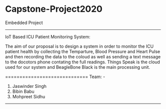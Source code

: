 # Capstone-Project2020
Embedded Project 

--------------------------------------------------------------------------------------------------------------------
IoT Based ICU Patient Monitoring System:


The aim of our proposal is to design a system in order to monitor the ICU patient health by collecting the Temparture, Blood Pressure and Heart Pulse and then recording the data to the coloud as well as sending a text message to the docotors phone contating the full readings.
Things Speak is the cloud used for our system and BeagleBone Black is the main processing unit.


=============================
Team: -
1. Jaswinder Singh
2. Bibin Babu
3. Mohpreet Sidhu
-----------------------------
